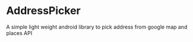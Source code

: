 # AddressPicker
A simple light weight android library to pick address from google map and places API
